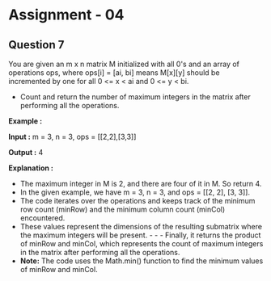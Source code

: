 # **Assignment - 04**
## **Question 7**
You are given an m x n matrix M initialized with all 0's and an array of operations ops, where ops[i] = [ai, bi] means M[x][y] should be incremented by one for all 0 <= x < ai and 0 <= y < bi.
- Count and return the number of maximum integers in the matrix after performing all the operations.

**Example :**

**Input :** m = 3, n = 3, ops = [[2,2],[3,3]]

**Output :** 4

**Explanation :** 
- The maximum integer in M is 2, and there are four of it in M. So return 4.
- In the given example, we have m = 3, n = 3, and ops = [[2, 2], [3, 3]]. 
- The code iterates over the operations and keeps track of the minimum row count (minRow) and the minimum column count (minCol) encountered. 
- These values represent the dimensions of the resulting submatrix where the maximum integers will be present. - - - Finally, it returns the product of minRow and minCol, which represents the count of maximum integers in the matrix after performing all the operations.
- **Note:** The code uses the Math.min() function to find the minimum values of minRow and minCol.